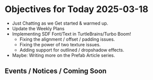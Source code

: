 # Objectives for Today 2025-03-18

- Just Chatting as we Get started & warmed up.
- Update the Weekly Plans
- Implementing SDF Font/Text in TurtleBrains/Turbo Boom!
  - Fixing the alignment / offset / padding issues.
  - Fixing the power of two texture issues.
  - Adding support for outlined / dropshadow effects.
- Maybe: Writing more on the Prefab Article series.

## Events / Notices / Coming Soon
